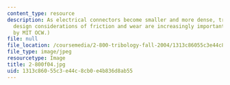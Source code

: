```yaml
---
content_type: resource
description: As electrical connectors become smaller and more dense, tribological
  design considerations of friction and wear are increasingly important. (Diagram
  by MIT OCW.)
file: null
file_location: /coursemedia/2-800-tribology-fall-2004/1313c86055c3e44c8cb0e4b836d8ab55_2-800f04.jpg
file_type: image/jpeg
resourcetype: Image
title: 2-800f04.jpg
uid: 1313c860-55c3-e44c-8cb0-e4b836d8ab55
---
```

